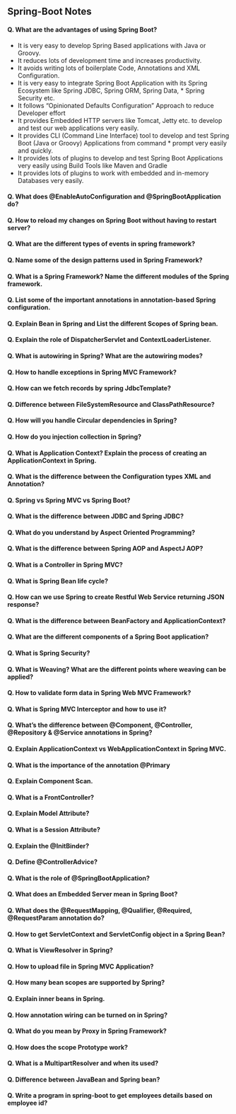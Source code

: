 ## Spring-Boot Notes


#### Q. What are the advantages of using Spring Boot?
* It is very easy to develop Spring Based applications with Java or Groovy.
* It reduces lots of development time and increases productivity.
* It avoids writing lots of boilerplate Code, Annotations and XML Configuration.
* It is very easy to integrate Spring Boot Application with its Spring Ecosystem like Spring JDBC, Spring ORM, Spring Data, * Spring Security etc.
* It follows “Opinionated Defaults Configuration” Approach to reduce Developer effort
* It provides Embedded HTTP servers like Tomcat, Jetty etc. to develop and test our web applications very easily.
* It provides CLI (Command Line Interface) tool to develop and test Spring Boot (Java or Groovy) Applications from command * prompt very easily and quickly.
* It provides lots of plugins to develop and test Spring Boot Applications very easily using Build Tools like Maven and Gradle
* It provides lots of plugins to work with embedded and in-memory Databases very easily.

#### Q. What does @EnableAutoConfiguration and @SpringBootApplication do? 
#### Q. How to reload my changes on Spring Boot without having to restart server?
#### Q. What are the different types of events in spring framework?
#### Q. Name some of the design patterns used in Spring Framework?
#### Q. What is a Spring Framework? Name the different modules of the Spring framework.
#### Q. List some of the important annotations in annotation-based Spring configuration.  
#### Q. Explain Bean in Spring and List the different Scopes of Spring bean.
#### Q. Explain the role of DispatcherServlet and ContextLoaderListener.
#### Q. What is autowiring in Spring? What are the autowiring modes?
#### Q. How to handle exceptions in Spring MVC Framework?
#### Q. How can we fetch records by spring JdbcTemplate?  
#### Q. Difference between FileSystemResource and ClassPathResource?
#### Q. How will you handle Circular dependencies in Spring?
#### Q. How do you injection collection in Spring?
#### Q. What is Application Context? Explain the process of creating an ApplicationContext in Spring.
#### Q. What is the difference between the Configuration types XML and Annotation?
#### Q. Spring vs Spring MVC vs Spring Boot?
#### Q. What is the difference between JDBC and Spring JDBC?
#### Q. What do you understand by Aspect Oriented Programming?
#### Q. What is the difference between Spring AOP and AspectJ AOP?
#### Q. What is a Controller in Spring MVC?
#### Q. What is Spring Bean life cycle?
#### Q. How can we use Spring to create Restful Web Service returning JSON response?
#### Q. What is the difference between BeanFactory and ApplicationContext?
#### Q. What are the different components of a Spring Boot application?
#### Q. What is Spring Security?
#### Q. What is Weaving? What are the different points where weaving can be applied?
#### Q. How to validate form data in Spring Web MVC Framework?
#### Q. What is Spring MVC Interceptor and how to use it?
#### Q. What’s the difference between @Component, @Controller, @Repository & @Service annotations in Spring?
#### Q. Explain ApplicationContext vs WebApplicationContext in Spring MVC.
#### Q. What is the importance of the annotation @Primary
#### Q. Explain Component Scan.
#### Q. What is a FrontController?
#### Q. Explain Model Attribute?
#### Q. What is a Session Attribute?
#### Q. Explain the @InitBinder?
#### Q. Define @ControllerAdvice?
#### Q. What is the role of @SpringBootApplication?
#### Q. What does an Embedded Server mean in Spring Boot?
#### Q. What does the @RequestMapping, @Qualifier, @Required, @RequestParam annotation do?
#### Q. How to get ServletContext and ServletConfig object in a Spring Bean?
#### Q. What is ViewResolver in Spring?
#### Q. How to upload file in Spring MVC Application?
#### Q. How many bean scopes are supported by Spring?
#### Q. Explain inner beans in Spring.
#### Q. How annotation wiring can be turned on in Spring?
#### Q. What do you mean by Proxy in Spring Framework?
#### Q. How does the scope Prototype work?
#### Q. What is a MultipartResolver and when its used?
#### Q. Difference between JavaBean and Spring bean?
#### Q. Write a program in spring-boot to get employees details based on employee id?